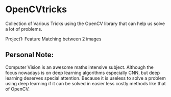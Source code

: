 # OpenCVtricks

Collection of Various Tricks using the OpenCV library that can help us solve a lot of problems.

Project1: Feature Matching between 2 images

## Personal Note:
Computer Vision is an awesome maths intensive subject. Although the focus nowadays is on deep learning algorithms especially CNN, but deep learning deserves special attention. Because it is useless to solve a problem using deep learning if it can be solved in easier less costly methods like that of OpenCV.

